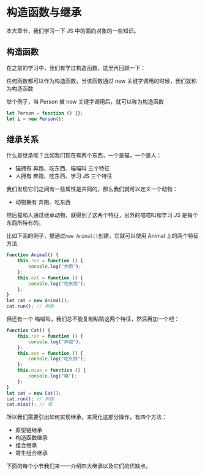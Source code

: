 # 构造函数与继承

本大章节，我们学习一下 JS 中的面向对象的一些知识。

## 构造函数

在之前的学习中，我们有学过构造函数，这里再回顾一下：

任何函数都可以作为构造函数，当该函数通过 new 关键字调用的时候，我们就称为构造函数

举个例子，当 Person 被 new 关键字调用后，就可以称为构造函数

```js
let Person = function () {};
let i = new Person();
```

## 继承关系

什么是继承呢？比如我们现在有两个东西，一个是猫，一个是人：

- 猫拥有 奔跑、吃东西、喵喵叫 三个特征
- 人拥有 奔跑、吃东西、学习 JS 三个特征

我们发现它们之间有一些属性是共同的，那么我们就可以定义一个动物：

- 动物拥有 奔跑、吃东西

然后猫和人通过继承动物，就得到了这两个特征，另外的喵喵叫和学习 JS 是每个东西所特有的。

比如下面的例子，猫通过`new Animal()`创建，它就可以使用 Animal 上的两个特征方法

```js
function Animal() {
	this.run = function () {
		console.log("奔跑");
	};
	this.eat = function () {
		console.log("吃东西");
	};
}
let cat = new Animal();
cat.run(); // 奔跑
```

但还有一个 喵喵叫，我们总不能复制粘贴这两个特征，然后再加一个吧：

```js
function Cat() {
	this.run = function () {
		console.log("奔跑");
	};
	this.eat = function () {
		console.log("吃东西");
	};
	this.miao = function () {
		console.log("喵");
	};
}
let cat = new Cat();
cat.run(); // 奔跑
cat.miao(); // 喵
```

所以我们需要引出如何实现继承，来简化这部分操作，有四个方法：

- 原型链继承
- 构造函数继承
- 组合继承
- 寄生组合继承

下面的每个小节我们来一一介绍四大继承以及它们的优缺点。
